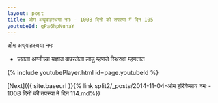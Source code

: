 ```yaml
---
layout: post
title: ओम अथृवाहस्थया नमः - 1008 दिनों की तपस्या में दिन 105
youtubeId: gPa6hpNunaY
---
```

 
 
 ओम अथृवाहस्थया नमः  
 
 - ज्याला अग्नीच्या यज्ञात वापरलेला लाडु म्हणजे स्थिरुवा म्हणतात 
 
  
 
  
 
 
 
 
 
 


{% include youtubePlayer.html id=page.youtubeId %}
 
[Next]({{ site.baseurl }}{% link  split2/_posts/2014-11-04-ओम हरिकेसाय नमः - 1008 दिनों की तपस्या में दिन 114.md%})
 
